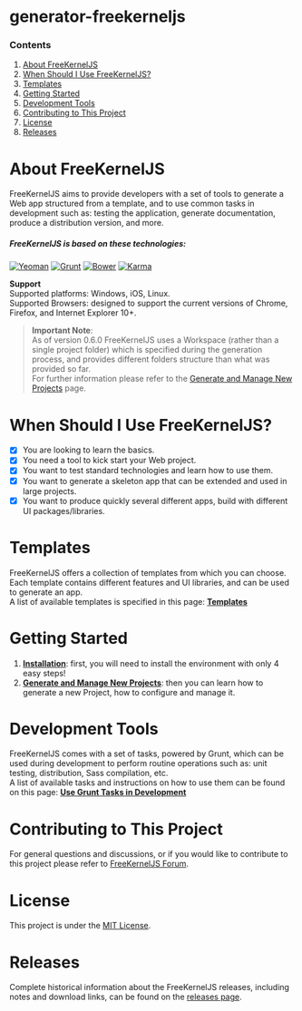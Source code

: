 # generator-freekerneljs


### Contents
1. [About FreeKernelJS](#about)
2. [When Should I Use FreeKernelJS?](#use)
3. [Templates](#templates)
4. [Getting Started](#getting-started)
5. [Development Tools](#development)
6. [Contributing to This Project](#contribute)
7. [License](#license)
8. [Releases](#releases)

# <a name="about"></a> About FreeKernelJS
FreeKernelJS aims to provide developers with a set of tools to generate a Web app structured from a template, and to use common tasks in development such as: testing the application, generate documentation, produce a distribution version, and more.

##### FreeKernelJS is based on these technologies:
[![Yeoman](http://pixel-cookers.github.io/built-with-badges/yeoman/yeoman-short.png)](http://yeoman.io/)
[![Grunt](http://pixel-cookers.github.io/built-with-badges/grunt/grunt-short.png)](http://gruntjs.com/)
[![Bower](http://pixel-cookers.github.io/built-with-badges/bower/bower-short.png)](http://bower.io/)
[![Karma](http://pixel-cookers.github.io/built-with-badges/karma/karma-short.png)](https://karma-runner.github.io)

**Support**  
Supported platforms: Windows, iOS, Linux.  
Supported Browsers: designed to support the current versions of Chrome, Firefox, and Internet Explorer 10+.

> **Important Note**:  
As of version 0.6.0 FreeKernelJS uses a Workspace (rather than a single project folder) which is specified during the generation process, and provides different folders structure than what was provided so far.  
For further information please refer to the [Generate and Manage New Projects](https://github.com/FreeKernelJS/generator-freekerneljs/wiki/generate-app) page. 

# <a name="use"></a> When Should I Use FreeKernelJS?
- [x] You are looking to learn the basics.
- [x] You need a tool to kick start your Web project.
- [x] You want to test standard technologies and learn how to use them.
- [x] You want to generate a skeleton app that can be extended and used in large projects.
- [x] You want to produce quickly several different apps, build with different UI packages/libraries.

# <a name="templates"></a> Templates
FreeKernelJS offers a collection of templates from which you can choose.  
Each template contains different features and UI libraries, and can be used to generate an app.  
A list of available templates is specified in this page: **[Templates](https://github.com/FreeKernelJS/generator-freekerneljs/wiki/templates)**

# <a name="getting-started"></a> Getting Started
1. **[Installation](https://github.com/FreeKernelJS/generator-freekerneljs/wiki/installation)**: first, you will need to install the environment with only 4 easy steps!
2. **[Generate and Manage New Projects](https://github.com/FreeKernelJS/generator-freekerneljs/wiki/generate-app)**: then you can learn how to generate a new Project, how to configure and manage it. 

# <a name="development"></a> Development Tools
FreeKernelJS comes with a set of tasks, powered by Grunt, which can be used during development to perform routine operations such as: unit testing, distribution, Sass compilation, etc.  
A list of available tasks and instructions on how to use them can be found on this page: **[Use Grunt Tasks in Development](https://github.com/FreeKernelJS/generator-freekerneljs/wiki/grunt-tasks)**

# <a name="contribute"></a> Contributing to This Project
For general questions and discussions, or if you would like to contribute to this project please refer to [FreeKernelJS Forum](http://www.forum.freekerneljs.org/).

# <a name="license"></a> License
This project is under the [MIT License](https://github.com/FreeKernelJS/generator-freekerneljs/blob/master/LICENSE).

# <a name="releases"></a> Releases
Complete historical information about the FreeKernelJS releases, including notes and download links, can be found on the [releases page](https://github.com/FreeKernelJS/generator-freekerneljs/releases).
